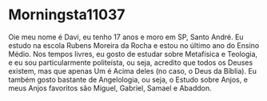 # Morningsta11037
Oie meu nome é Davi, eu tenho 17 anos e moro em SP, Santo André. Eu estudo na escola Rubens Moreira da Rocha e estou no último ano do Ensino Médio. Nos tempos livres, eu gosto de estudar sobre Metafísica e Teologia, e eu sou particularmente politeísta, ou seja, acredito que todos os Deuses existem, mas que apenas Um é Acima deles (no caso, o Deus da Bíblia). Eu também gosto bastante de Angelologia, ou seja, o Estudo sobre Anjos, e meus Anjos favoritos são Miguel, Gabriel, Samael e Abaddon.
